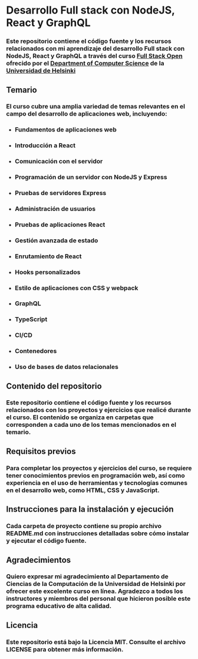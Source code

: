 # Desarrollo Full stack con NodeJS, React y GraphQL
 ### Este repositorio contiene el código fuente y los recursos relacionados con mi aprendizaje del desarrollo Full stack con NodeJS, React y GraphQL a través del curso [Full Stack Open](https://fullstackopen.com/en/) ofrecido por el [Department of Computer Science](https://www.helsinki.fi/en/faculty-science/faculty/computer-science) de la  [Universidad de Helsinki](https://www.helsinki.fi/en)

## Temario
### El curso cubre una amplia variedad de temas relevantes en el campo del desarrollo de aplicaciones web, incluyendo:

- ### Fundamentos de aplicaciones web
- ### Introducción a React
- ### Comunicación con el servidor
- ### Programación de un servidor con NodeJS y Express
- ### Pruebas de servidores Express
- ### Administración de usuarios
- ### Pruebas de aplicaciones React
- ### Gestión avanzada de estado
- ### Enrutamiento de React
- ### Hooks personalizados
- ### Estilo de aplicaciones con CSS y webpack
- ### GraphQL
- ### TypeScript
- ### CI/CD
- ### Contenedores
- ### Uso de bases de datos relacionales

## Contenido del repositorio
### Este repositorio contiene el código fuente y los recursos relacionados con los proyectos y ejercicios que realicé durante el curso. El contenido se organiza en carpetas que corresponden a cada uno de los temas mencionados en el temario.

## Requisitos previos
### Para completar los proyectos y ejercicios del curso, se requiere tener conocimientos previos en programación web, así como experiencia en el uso de herramientas y tecnologías comunes en el desarrollo web, como HTML, CSS y JavaScript.

## Instrucciones para la instalación y ejecución
### Cada carpeta de proyecto contiene su propio archivo README.md con instrucciones detalladas sobre cómo instalar y ejecutar el código fuente.

## Agradecimientos
### Quiero expresar mi agradecimiento al Departamento de Ciencias de la Computación de la Universidad de Helsinki por ofrecer este excelente curso en línea. Agradezco a todos los instructores y miembros del personal que hicieron posible este programa educativo de alta calidad.

## Licencia
### Este repositorio está bajo la Licencia MIT. Consulte el archivo LICENSE para obtener más información.
